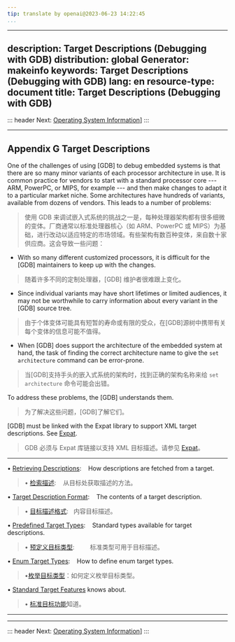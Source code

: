 ```yaml
---
tip: translate by openai@2023-06-23 14:22:45
...
```

---
description: Target Descriptions (Debugging with GDB)
distribution: global
Generator: makeinfo
keywords: Target Descriptions (Debugging with GDB)
lang: en
resource-type: document
title: Target Descriptions (Debugging with GDB)
-----------------------------------------------

::: header
Next: [Operating System Information](Operating-System-Information.html#Operating-System-Information)]
:::

---

## Appendix G Target Descriptions

One of the challenges of using [GDB] to debug embedded systems is that there are so many minor variants of each processor architecture in use. It is common practice for vendors to start with a standard processor core --- ARM, PowerPC, or MIPS, for example --- and then make changes to adapt it to a particular market niche. Some architectures have hundreds of variants, available from dozens of vendors. This leads to a number of problems:

> 使用 GDB 来调试嵌入式系统的挑战之一是，每种处理器架构都有很多细微的变体。厂商通常以标准处理器核心（如 ARM、PowerPC 或 MIPS）为基础，进行改动以适应特定的市场领域。有些架构有数百种变体，来自数十家供应商。这会导致一些问题：

- With so many different customized processors, it is difficult for the [GDB] maintainers to keep up with the changes.

> 随着许多不同的定制处理器，[GDB] 维护者很难跟上变化。

- Since individual variants may have short lifetimes or limited audiences, it may not be worthwhile to carry information about every variant in the [GDB] source tree.

> 由于个体变体可能具有短暂的寿命或有限的受众，在[GDB]源树中携带有关每个变体的信息可能不值得。

- When [GDB] does support the architecture of the embedded system at hand, the task of finding the correct architecture name to give the `set architecture` command can be error-prone.

> 当[GDB]支持手头的嵌入式系统的架构时，找到正确的架构名称来给 `set architecture` 命令可能会出错。

To address these problems, the [GDB] understands them.

> 为了解决这些问题，[GDB]了解它们。

[GDB] must be linked with the Expat library to support XML target descriptions. See [Expat](Requirements.html#Expat).

> GDB 必须与 Expat 库链接以支持 XML 目标描述。请参见 [Expat](Requirements.html#Expat)。

---

• [Retrieving Descriptions](Retrieving-Descriptions.html#Retrieving-Descriptions):              How descriptions are fetched from a target.

> • [检索描述](Retrieving-Descriptions.html#Retrieving-Descriptions):              从目标处获取描述的方法。

• [Target Description Format](Target-Description-Format.html#Target-Description-Format):        The contents of a target description.

> • [目标描述格式](Target-Description-Format.html#Target-Description-Format):   内容目标描述。

• [Predefined Target Types](Predefined-Target-Types.html#Predefined-Target-Types):              Standard types available for target descriptions.

> • [预定义目标类型](Predefined-Target-Types.html#Predefined-Target-Types):         标准类型可用于目标描述。

• [Enum Target Types](Enum-Target-Types.html#Enum-Target-Types):                                How to define enum target types.

> •[枚举目标类型](Enum-Target-Types.html#Enum-Target-Types)：如何定义枚举目标类型。

• [Standard Target Features](Standard-Target-Features.html#Standard-Target-Features) knows about.

> • [标准目标功能](Standard-Target-Features.html#Standard-Target-Features)知道。

---

---

::: header
Next: [Operating System Information](Operating-System-Information.html#Operating-System-Information)]
:::
